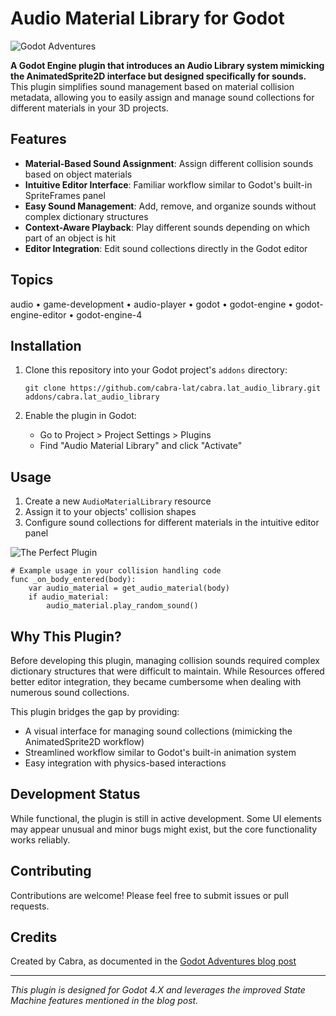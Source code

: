 # Audio Material Library for Godot

![Godot Adventures](https://blog.cabra.lat/assets/2025/01/11/imgs/godot-adventures.png)

**A Godot Engine plugin that introduces an Audio Library system mimicking the AnimatedSprite2D interface but designed specifically for sounds.** This plugin simplifies sound management based on material collision metadata, allowing you to easily assign and manage sound collections for different materials in your 3D projects.

## Features

- **Material-Based Sound Assignment**: Assign different collision sounds based on object materials
- **Intuitive Editor Interface**: Familiar workflow similar to Godot's built-in SpriteFrames panel
- **Easy Sound Management**: Add, remove, and organize sounds without complex dictionary structures
- **Context-Aware Playback**: Play different sounds depending on which part of an object is hit
- **Editor Integration**: Edit sound collections directly in the Godot editor

## Topics
audio • game-development • audio-player • godot • godot-engine • godot-engine-editor • godot-engine-4

## Installation

1. Clone this repository into your Godot project's `addons` directory:
   ```
   git clone https://github.com/cabra-lat/cabra.lat_audio_library.git addons/cabra.lat_audio_library
   ```

2. Enable the plugin in Godot:
   - Go to Project > Project Settings > Plugins
   - Find "Audio Material Library" and click "Activate"

## Usage

1. Create a new `AudioMaterialLibrary` resource
2. Assign it to your objects' collision shapes
3. Configure sound collections for different materials in the intuitive editor panel

![The Perfect Plugin](https://blog.cabra.lat/assets/2025/01/11/imgs/the-perfect-plugin.png)

```gdscript
# Example usage in your collision handling code
func _on_body_entered(body):
    var audio_material = get_audio_material(body)
    if audio_material:
        audio_material.play_random_sound()
```

## Why This Plugin?

Before developing this plugin, managing collision sounds required complex dictionary structures that were difficult to maintain. While Resources offered better editor integration, they became cumbersome when dealing with numerous sound collections.

This plugin bridges the gap by providing:
- A visual interface for managing sound collections (mimicking the AnimatedSprite2D workflow)
- Streamlined workflow similar to Godot's built-in animation system
- Easy integration with physics-based interactions

## Development Status

While functional, the plugin is still in active development. Some UI elements may appear unusual and minor bugs might exist, but the core functionality works reliably.

## Contributing

Contributions are welcome! Please feel free to submit issues or pull requests.

## Credits

Created by Cabra, as documented in the [Godot Adventures blog post](https://blog.cabra.lat/godot-adventures.html)

---

*This plugin is designed for Godot 4.X and leverages the improved State Machine features mentioned in the blog post.*
